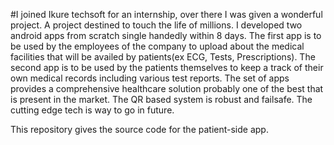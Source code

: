 #I joined Ikure techsoft for an internship, over there I was given a wonderful project. A project destined to touch the life of millions. 
I developed two android apps from scratch single handedly within 8 days. The first app is to be used by the employees of the company to upload 
about the medical facilities that will be availed by patients(ex ECG, Tests, Prescriptions). The second app is to be used by the patients themselves 
to keep a track of their own medical records including various test reports. The set of apps provides a comprehensive healthcare solution
probably one of the best that is present in the market. The QR based system is robust and failsafe. The cutting edge tech is way to go in future.


This repository gives the source code for the patient-side app.
